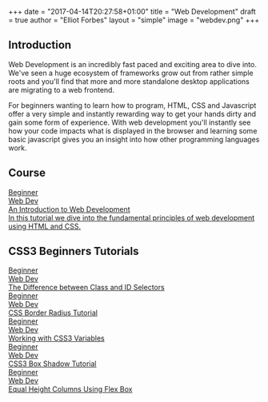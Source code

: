 +++
date = "2017-04-14T20:27:58+01:00"
title = "Web Development"
draft = true
author = "Elliot Forbes"
layout = "simple"
image = "webdev.png"
+++

## Introduction

Web Development is an incredibly fast paced and exciting area to dive into. We've seen a huge ecosystem of frameworks grow out from rather simple roots and you'll find that more and more standalone desktop applications are migrating to a web frontend.

For beginners wanting to learn how to program, HTML, CSS and Javascript offer a very simple and instantly rewarding way to get your hands dirty and gain some form of experience. With web development you'll instantly see how your code impacts what is displayed in the browser and learning some basic javascript gives you an insight into how other programming languages work.

## Course

<div class="row">
  <div class="col l6">
      <a href="/webdev/introduction-to-web-development/" class="blog-list-article">
          <div class="blog-list-article-date">Beginner</div> 
          <div class="blog-list-article-category">Web Dev</div>
          <div class="blog-list-article-content">
              <div class="blog-list-article-title">An Introduction to Web Development</div>
               <div class="blog-list-article-excerpt">In this tutorial we dive into the fundamental principles of web development using HTML and CSS.</div> 
          </div>
      </a>
  </div>
</div>

## CSS3 Beginners Tutorials

<div class="row">
  <div class="col l6">
      <a href="/webdev/difference-between-class-id-selector-css/" class="blog-list-article">
          <div class="blog-list-article-date">Beginner</div> 
          <div class="blog-list-article-category">Web Dev</div>
          <div class="blog-list-article-content">
              <div class="blog-list-article-title">The Difference between Class and ID Selectors</div>
               <!-- <div class="blog-list-article-excerpt"></div>  -->
          </div>
      </a>
  </div>
  <div class="col l6">
      <a href="/webdev/border-radius-tutorial/" class="blog-list-article">
          <div class="blog-list-article-date">Beginner</div> 
          <div class="blog-list-article-category">Web Dev</div>
          <div class="blog-list-article-content">
              <div class="blog-list-article-title">CSS Border Radius Tutorial</div>
               <!-- <div class="blog-list-article-excerpt"></div>  -->
          </div>
      </a>
  </div>
  <div class="col l6">
      <a href="/webdev/how-to-work-with-css3-variables/" class="blog-list-article">
          <div class="blog-list-article-date">Beginner</div> 
          <div class="blog-list-article-category">Web Dev</div>
          <div class="blog-list-article-content">
              <div class="blog-list-article-title">Working with CSS3 Variables</div>
               <!-- <div class="blog-list-article-excerpt"></div>  -->
          </div>
      </a>
  </div>
  <div class="col l6">
      <a href="/webdev/css3-box-shadow/" class="blog-list-article">
          <div class="blog-list-article-date">Beginner</div> 
          <div class="blog-list-article-category">Web Dev</div>
          <div class="blog-list-article-content">
              <div class="blog-list-article-title">CSS3 Box Shadow Tutorial</div>
               <!-- <div class="blog-list-article-excerpt"></div>  -->
          </div>
      </a>
  </div>
  <div class="col l6">
      <a href="/webdev/equal-height-columns-using-css/" class="blog-list-article">
          <div class="blog-list-article-date">Beginner</div> 
          <div class="blog-list-article-category">Web Dev</div>
          <div class="blog-list-article-content">
              <div class="blog-list-article-title">Equal Height Columns Using Flex Box</div>
               <!-- <div class="blog-list-article-excerpt"></div>  -->
          </div>
      </a>
  </div>
</div>